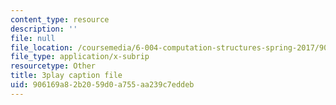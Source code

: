```yaml
---
content_type: resource
description: ''
file: null
file_location: /coursemedia/6-004-computation-structures-spring-2017/906169a82b2059d0a755aa239c7eddeb_qSLkk5o1Mc8.vtt
file_type: application/x-subrip
resourcetype: Other
title: 3play caption file
uid: 906169a8-2b20-59d0-a755-aa239c7eddeb
---
```

